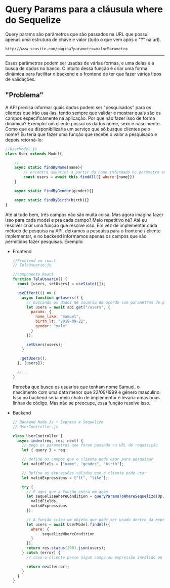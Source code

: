# Query Params para a cláusula where do Sequelize

Query params são parâmetros que são passados na URL que possui apenas uma estrutura de chave e valor (tudo o que vem após o "?" na url).

```
http://www.seusite.com/pagina?parametro=valorParametro
```

---

Esses parâmetros podem ser usadas de várias formas, e uma delas é a busca de dados no banco. O intuito dessa função é criar uma forma dinâmica para facilitar o backend e o frontend de ter que fazer vários tipos de validações.

## "Problema"

A API precisa informar quais dados podem ser "pesquisados" para os clientes que irão usa-las, tendo sempre que validar e mostrar quais são os campos especificamente na aplicação. Por que não fazer isso de forma dinâmica? Exemplo: um cliente possui os dados nome, sexo e nascimento. Como que eu disponibilizaria um serviço que só busque clientes pelo nome? Eu teria que fazer uma função que recebe o valor a pesquisado e depois retorná-lo:

```js
//UserModel.js
class User extends Model{

    //...
    async static findByName(name){
        // encontra usuários a partir do nome informado no parâmetro através do método de busca do Sequelize
        const users = await this.findAll({ where:{name}})
    }

    async static findByGender(gender){}

    async static findByBirth(birth){}
}
```

Até aí tudo bem, três campos não são muita coisa. Mas agora imagina fazer isso para cada model e pra cada campo? Meio repetitivo né? Até eu resolver criar uma função que resolve isso. Em vez de implementar cada método de pesquisa na API, deixamos a pesquisa para o frontend / cliente implementar, e no backend informamos apenas os campos que são permitidos fazer pesquisas. Exemplo:

- Frontend

  ```js
  //Frontend em react
  // TelaUsuario.js

  //componente React
  function TelaUsuario() {
    const [users, setUsers] = useState([]);

    useEffect(() => {
      async function getusers() {
        // buscando os dados de usuario de acordo com parametros de pesquisa atrabvés da lib Axios
        let users = await api.get("/users", {
          params: {
            nome_like: "Samuel",
            birth_lt: "2019-09-22",
            gender: "male"
          }
        });

        setUsers(users);
      }

      getUsers();
    }, [users]);

    //...
  }
  ```

  Perceba que busco os usuarios que tenham nome Samuel, o nascimento com uma data menor que 22/09/1999 e gênero masculino. Isso no backend seria meio chato de implementar e levaria umas boas linhas de código. Mas não se preocupe, essa função resolve isso.

- Backend

  ```js
  // Backend Node Js + Express e Sequelize
  // UserController.js

  class UserController {
    async index(req, res, next) {
      // pega os parametros que foram passado na URL de requisição
      let { query } = req;

      // define os campos que o cliente pode usar para pesquisar
      let validFiels = ["name", "gender", "birth"];

      // Define as expressões válidas que o cliente pode usar
      let validExpressions = ["lt", "like"];

      try {
        // É aqui que a função entra em ação
        let sequelizeWhereCondition = queryParamsToWhereSequelize(Op, query, {
          validFields,
          validExpressions
        });

        // A função criou um objeto que pode ser usado dentro da expressão where do sequelize.
        let users = await UserModel.findAll({
          where: {
            ...sequelizeWhereCondition
          }
        });
        return res.status(200).json(users);
      } catch (error) {
        // caso o cliente passe algum campo ou expressão inválido ou dê um erro no sequelize  um erro  é lançado

        return next(error);
      }
    }
  }
  ```
